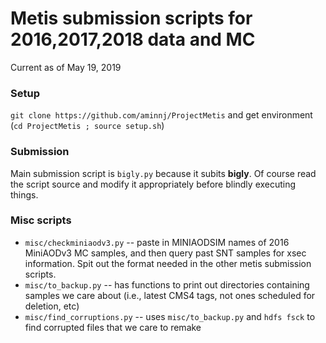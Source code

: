 # Metis submission scripts for 2016,2017,2018 data and MC
Current as of May 19, 2019

### Setup
`git clone https://github.com/aminnj/ProjectMetis` and get environment (`cd ProjectMetis ; source setup.sh`)

### Submission

Main submission script is `bigly.py` because it subits **bigly**. Of course read the script source and modify it appropriately before blindly executing things.

### Misc scripts
* `misc/checkminiaodv3.py` -- paste in MINIAODSIM names of 2016 MiniAODv3 MC samples, and then query past SNT samples for xsec information. Spit out the format needed in the other metis submission scripts.
* `misc/to_backup.py` -- has functions to print out directories containing samples we care about (i.e., latest CMS4 tags, not ones scheduled for deletion, etc)
* `misc/find_corruptions.py` -- uses `misc/to_backup.py` and `hdfs fsck` to find corrupted files that we care to remake

